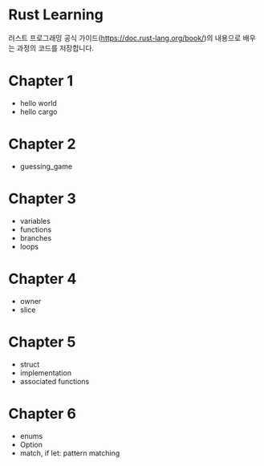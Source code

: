 # Rust Learning

러스트 프로그래밍 공식 가이드(https://doc.rust-lang.org/book/)의 내용으로 배우는 과정의 코드를 저장합니다.

# Chapter 1

- hello world
- hello cargo

# Chapter 2

- guessing_game

# Chapter 3

- variables
- functions
- branches
- loops

# Chapter 4

- owner
- slice

# Chapter 5

- struct
- implementation
- associated functions

# Chapter 6

- enums
- Option
- match, if let: pattern matching
